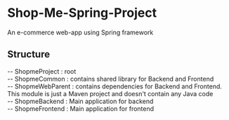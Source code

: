 # Shop-Me-Spring-Project
An e-commerce web-app using Spring framework

## Structure

-- ShopmeProject : root \
  -- ShopmeCommon : contains shared library for Backend and Frontend \
  -- ShopmeWebParent : contains dependencies for Backend and Frontend. \
     This module is just a Maven project and doesn't contain any Java code \
    -- ShopmeBackend : Main application for backend \
    -- ShopmeFrontend : Main application for frontend
